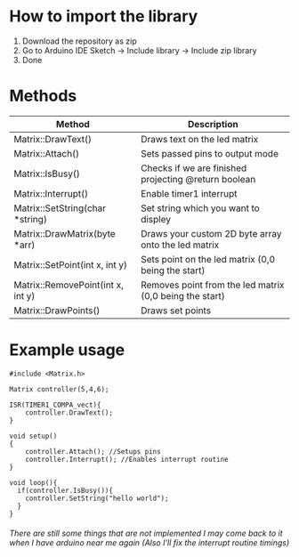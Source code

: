 # How to import the library

1. Download the repository as zip
2. Go to Arduino IDE Sketch -> Include library -> Include zip library
3. Done

# Methods

| Method                            | Description                                             |
|-----------------------------------|---------------------------------------------------------|
| Matrix::DrawText()                | Draws text on the led matrix                            |
| Matrix::Attach()                  | Sets passed pins to output mode                         |
| Matrix::IsBusy()                  | Checks if we are finished projecting @return boolean    |
| Matrix::Interrupt()               | Enable timer1 interrupt                                 |
| Matrix::SetString(char *string)   | Set string which you want to displey                    |
| Matrix::DrawMatrix(byte *arr)     | Draws your custom 2D byte array onto the led matrix     |
| Matrix::SetPoint(int x, int y)    | Sets point on the led matrix (0,0 being the start)      |
| Matrix::RemovePoint(int x, int y) | Removes point from the led matrix (0,0 being the start) |
| Matrix::DrawPoints()              | Draws set points                                        |

# Example usage
```
#include <Matrix.h>

Matrix controller(5,4,6);

ISR(TIMER1_COMPA_vect){
    controller.DrawText();
}

void setup() 
{
    controller.Attach(); //Setups pins
    controller.Interrupt(); //Enables interrupt routine
}

void loop(){
  if(controller.IsBusy()){
    controller.SetString("hello world");
  }
}
```

###### There are still some things that are not implemented I may come back to it when I have arduino near me again (Also I'll fix the interrupt routine timings)
